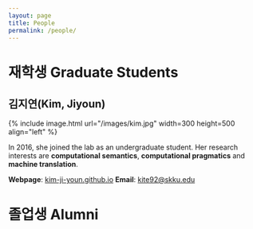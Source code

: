```yaml
---
layout: page
title: People
permalink: /people/
---
```


# 재학생 Graduate Students

## 김지연(Kim, Jiyoun)
{% include image.html url="/images/kim.jpg" width=300 height=500 align="left" %}

In 2016, she joined the lab as an undergraduate student. Her research interests are **computational semantics**, **computational pragmatics** and **machine translation**. 

**Webpage**: [kim-ji-youn.github.io](kim-ji-youn.github.io)
**Email**: kite92@skku.edu



# 졸업생 Alumni
